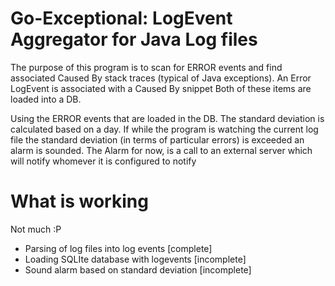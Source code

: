 Go-Exceptional: LogEvent Aggregator for Java Log files
===

The purpose of this program is to scan for ERROR events and find associated Caused By stack traces (typical of Java exceptions). An Error LogEvent is associated with a Caused By snippet
Both of these items are loaded into a DB. 


Using the ERROR events that are loaded in the DB. The standard deviation is calculated based on a day. 
If while the program is watching the current log file the standard deviation (in terms of particular errors) is exceeded an alarm is sounded. 
The Alarm for now, is a call to an external server which will notify whomever it is configured to notify

What is working
===

Not much :P

*   Parsing of log files into log events [complete]
*   Loading SQLIte database with logevents [incomplete]
*   Sound alarm based on standard deviation [incomplete]
